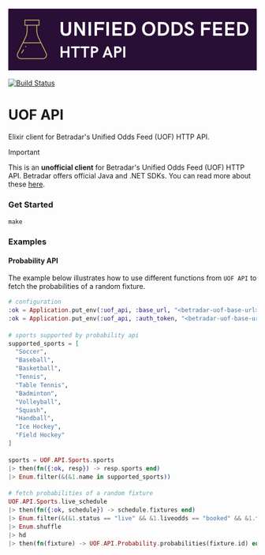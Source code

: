 ![UOF API](https://github.com/efcasado/uof_api/raw/main/assets/readme_logo.png)

[![Build Status](https://github.com/efcasado/uof_api/actions/workflows/elixir.yml/badge.svg?branch=main)](https://github.com/efcasado/uof_api/actions)

# UOF API

Elixir client for Betradar's Unified Odds Feed (UOF) HTTP API.

> [!IMPORTANT]
> This is an **unofficial client** for Betradar's Unified Odds Feed (UOF) HTTP API.
> Betradar offers official Java and .NET SDKs. You can read more about these
> [here](https://sdk.sportradar.com).


### Get Started

```
make
```


### Examples

#### Probability API

The example below illustrates how to use different functions from `UOF API` to
fetch the probabilities of a random fixture.

```elixir
# configuration
:ok = Application.put_env(:uof_api, :base_url, "<betradar-uof-base-url>")
:ok = Application.put_env(:uof_api, :auth_token, "<betradar-uof-base-url>")

# sports supported by probability api
supported_sports = [
  "Soccer",
  "Baseball",
  "Basketball",
  "Tennis",
  "Table Tennis",
  "Badminton",
  "Volleyball",
  "Squash",
  "Handball",
  "Ice Hockey",
  "Field Hockey"
]

sports = UOF.API.Sports.sports
|> then(fn({:ok, resp}) -> resp.sports end)
|> Enum.filter(&(&1.name in supported_sports))

# fetch probabilities of a random fixture
UOF.API.Sports.live_schedule
|> then(fn({:ok, schedule}) -> schedule.fixtures end)
|> Enum.filter(&(&1.status == "live" && &1.liveodds == "booked" && &1.tournament.sport in sports))
|> Enum.shuffle
|> hd
|> then(fn(fixture) -> UOF.API.Probability.probabilities(fixture.id) end)
```